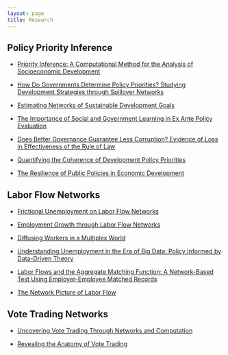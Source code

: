 ```yaml
---
layout: page
title: Research
---
```


## Policy Priority Inference

* <a target="_blank" rel="noopener noreferrer" href="http://ssrn.com/abstract=3604041">Priority Inference: A Computational Method for the Analysis of Socioeconomic Development</a>

* <a target="_blank" rel="noopener noreferrer" href="https://arxiv.org/abs/1902.00432">How Do Governments Determine Policy Priorities? Studying Development Strategies through Spillover Networks</a>
  
* <a target="_blank" rel="noopener noreferrer" href="http://dx.doi.org/10.2139/ssrn.3385362 ">Estimating Networks of Sustainable Development Goals</a>

* <a target="_blank" rel="noopener noreferrer" href="https://arxiv.org/abs/1902.00429">The Importance of Social and Government Learning in Ex Ante Policy Evaluation</a>

* <a target="_blank" rel="noopener noreferrer" href="https://arxiv.org/abs/1902.00428">Does Better Governance Guarantee Less Corruption? Evidence of Loss in Effectiveness of the Rule of Law</a>

* <a target="_blank" rel="noopener noreferrer" href="https://arxiv.org/abs/1902.00430">Quantifying the Coherence of Development Policy Priorities</a>

* <a target="_blank" rel="noopener noreferrer" href="https://doi.org/10.1155/2018/9672849">The Resilience of Public Policies in Economic Development</a>


## Labor Flow Networks

* <a target="_blank" rel="noopener noreferrer" href="https://arxiv.org/abs/1903.04954">Frictional Unemployment on Labor Flow Networks</a>

* <a target="_blank" rel="noopener noreferrer" href="https://doi.org/10.1371/journal.pone.0060808">Employment Growth through Labor Flow Networks</a>

* <a target="_blank" rel="noopener noreferrer" href="http://dx.doi.org/10.2139/ssrn.3056730">Diffusing Workers in a Multiplex World</a>

* <a target="_blank" rel="noopener noreferrer" href="http://dx.doi.org/10.2139/ssrn.2716264">Understanding Unemployment in the Era of Big Data: Policy Informed by Data-Driven Theory</a>

* <a target="_blank" rel="noopener noreferrer" href="http://dx.doi.org/10.2139/ssrn.2631580">Labor Flows and the Aggregate Matching Function: A Network-Based Test Using Employer-Employee Matched Records</a>

* <a target="_blank" rel="noopener noreferrer" href="http://dx.doi.org/10.2139/ssrn.2631542 ">The Network Picture of Labor Flow</a>


## Vote Trading Networks

* <a target="_blank" rel="noopener noreferrer" href="http://dx.doi.org/10.2139/ssrn.3047871">Uncovering Vote Trading Through Networks and Computation</a>

* <a target="_blank" rel="noopener noreferrer" href="http://dx.doi.org/10.2139/ssrn.2864445 ">Revealing the Anatomy of Vote Trading</a>

